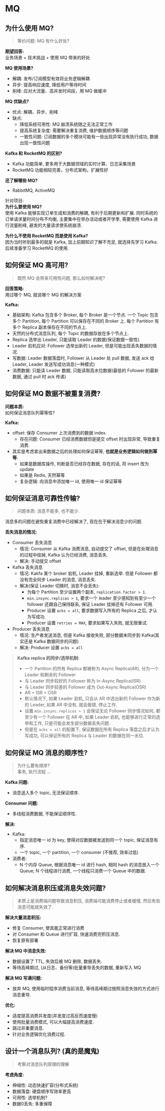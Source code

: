 # MQ
## 为什么使用 MQ?
> 等价问题: MQ 有什么好处?  

**期望回答:**  
业务场景 + 技术挑战 + 使用 MQ 带来的好处  

**MQ 使用场景?**  
  - 解耦: 发布/订阅模型有效将业务逻辑解耦
  - 异步: 提高响应速度, 降低用户等待时间
  - 削峰: 应对大流量、高并发时间段，用 MQ 做缓冲

**MQ 优缺点?**  
- 优点: 解耦、异步、削峰
- 缺点: 
  - 降低系统可用性: MQ 崩溃系统随之无法正常工作
  - 提高系统复杂度: 需要解决重复消费, 维护数据顺序等问题
  - 一致性问题: 订阅数据的多个模块可能有一些出现异常没有执行成功, 数据出现一致性问题

**Kafka 和 RocketMQ 的区别?**
- Kafka 功能简单, 更多用于大数据领域的实时计算、日志采集场景
- RocketMQ 功能相较完善，分布式架构，扩展性好

**还了解哪些 MQ?**
- RabbitMQ, ActiveMQ  

针对项目:  
**为什么要使用 MQ?**  
使用 Kafka 能够实现订单生成和消费的解耦, 有利于后期更新和扩展.
同时系统的订单请求量时间分布不均衡, 主要集中在举办活动或者开学季, 需要使用 Kafka 进行流量削峰, 避发的大量请求使系统崩溃.  

**为什么不使用 RocketMQ 而是使用 Kafka?**  
因为当时听到最多的就是 Kafka, 加上前期知识了解不充足, 就选择先学习 Kafka. 后续准备学习 RocketMQ 的使用.  

## 如何保证 MQ 高可用?
> 既然 MQ 会带来可用性问题, 那么如何解决呢?

**回答策略:**  
用过哪个 MQ, 就说哪个 MQ 的解决方案  

**Kafka:**
  - 基础架构: Kafka 包含多个 Broker, 每个 Broker 是一个节点. 一个 Topic 包含多个 Partition, 每个 Partition 可以保存在不同的 Broker 上. 每个 Partition 有多个 Replica 副本保存在不同的节点上.
  - 天然的分布式消息队列, 每个 Topic 的数据存放在多个节点上.  
  - Replica 选举出 Leader, 只能读取 Leader 的数据(保证数据一致性). 
  - Leader 宕机应对: Follower 选举出新的 Leader, 但是可能出现丢失数据的情况.
  - 写数据: Leader 数据落盘时, Follower 从 Leader 处 pull 数据, 发送 ack 给 Leader, Leader 发送写成功消息(一种模式)
  - 消费数据: 只能读 Leader 数据, 只能读取高水位数据(最低的 Follower 的最新数据, 通过 pull 时 ack 传递)

## 如何保证 MQ 数据不被重复消费?
**问题本质:**  
如何保证消息队列幂等性?  

**Kafka:**  
  - offset: 保存 Consumer 上次消费到的数据 index.
    - 存在问题: Consumer 已经消费数据但是提交 offset 时出现异常, 导致重复消费.
  - 其实是考虑拿出来数据之后的处理如何保证幂等, **也就是业务逻辑如何做到幂等**.
    - 如果是数据库操作, 判断是否已经存在数据, 存在的话, 将 insert 改为 update
    - 如果是 Redis, 天然幂等
    - 复杂逻辑: 向消息中添加唯一 id, 使用唯一 id 保证幂等


## 如何保证消息可靠性传输?
> 问题本质: 消息不能多, 也不能少.  

消息多的问题在避免重复消费中已经解决了, 现在在于解决消息少的问题.  

**丢失消息的情况:**
- Consumer 丢失消息
  - 情况: Consumer 从 Kafka 消费消息, 自动提交了 offset, 但是在处理消息的过程中挂掉, Kafka 认为已经消费, 消息丢失.
  - 解决: 手动提交 offset
- Kafka 丢失消息
  - 情况: Kakfa 某个 broker 宕机, Leader 挂掉, 重新选举. 但是 Follower 都没有完全同步 Leader 的消息, 消息丢失.
  - 解决(保证 Leader 切换时, 消息不会丢失): 
    - 为每个 Partition 至少设置两个副本, `replication.factor > 1`.
    - `min.insync.replicas > 1`, 要求一个 leader 至少感知到有至少一个 follower 还跟自己保持联系, 保证 Leader 挂掉还有 Follower 可用.
    - Producer 设置 `acks = all`, 要求数据写入所有的 Replica 之后, 才认为写成功.
    - Producer 设置 `retries = MAX`, 要求如果写入失败, 就无限重试.
- Producer 丢失消息
  - 情况: 生产者发送消息, 但是 Kafka 接收失败, 部分数据未同步到 Kafka(其实还是 Kafka 数据同步的问题)
  - 解决: Producer 设置 `acks = all`
  
> **Kafka replica 的同步/选举机制:**  
> - 一个 Partition 的所有 Replica 都被称为 Async Replica(AR), 分为一个 Leader 和剩余的 Follower
> - 与 Leader 同步较好的 Follower 称为 In-Async Replica(ISR)
> - 与 Leader 同步较差的 Follower 成为 Out-Async Replica(OSR)
> - AR = ISR + OSR
> - 默认情况下, 如果 Leader 宕机, 只会从 AR 中选出新的 Follower 作为新的 Leader, 如果 AR 中没有, 就会报错, 停止工作.
> - 设置 `min.insync.replicas > 1` 会保证无论 Follower 同步情况如何, 都至少有一个 Follower 在 AR 中, 如果 Leader 宕机, 也能够进行正常的选举和工作, 只是可能会发生部分数据丢失问题.
> - 但是在 `acks = all` 的配置下, 保证数据在所有 Replica 落盘之后才认为写成功, 可以保证所有的 Replica 与 Leader 的数据在同一水位. 

## 如何保证 MQ 消息的顺序性?
> 为什么要有顺序?  
> 事务, 执行流程 ...

**Kafka 问题:**  
- 消息送入多个 topic, 无法保证顺序.  
  
**Consumer 问题:**  
- 多线程消费数据, 不能保证顺序性.  
  
**解决:**
- Kafka:
  - 指定消息唯一 id 为 key, 使得对应数据被发送到同一个 topic, 保证消息有序.
  - 一个 topic, 一个 partition, 一个 consumer (不推荐, 效率过低)
- 消费者:
  - N 个内存 Queue, 根据消息唯一 id 进行 hash, 相同 hash 的消息放入一个 Queue; N 个线程进行消费, 一个线程只消费一个 Queue 中的数据.

## 如何解决消息积压或消息失效问题?
> 本质上是消费端问题导致消息积压, 消费端可能消费停止或者缓慢, 然后有些消息可能就失效了.

**解决大量消息积压:**  
- 修复 Consumer, 使其能正常进行消费
- 对 Consumer 和 Queue 进行扩容, 快速消费完积压消息.
- 恢复原有部署
  
**解决 MQ 中消息失效:**  
- 数据设置了 TTL, 失效后被 MQ 删除, 数据丢失.
- 等待高峰期过, (从日志、备份等)批量重导丢失的数据, 重新写入 MQ
  
**解决 MQ 写满问题:**
- 放弃 MQ, 使用临时程序消费当前消息, 等待高峰期过按照消息失效的方式进行消息重导.
  
**优化:**
- 适度提高消费并发度(并发度过高反而速度慢)
- 使用批量消费模式, 可以大幅提高消费速度.
- 跳过非重要消息.
- 针对业务逻辑优化消费过程.

## 设计一个消息队列? (真的是魔鬼)
> 考察对消息队列原理的理解

**考虑角度:**  
- 伸缩性: 动态快速扩容(分布式系统)
- 数据落盘: 硬盘顺序写效率更高
- 可用性: 选举机制?
- 数据0丢失: 多重保障